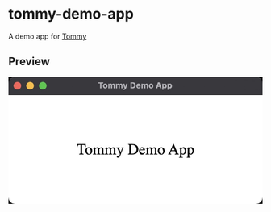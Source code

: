 # tommy-demo-app

A demo app for [Tommy](https://github.com/ozgrozer/tommy)


## Preview

![](./preview/1.jpg)
